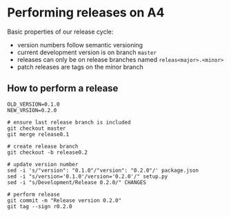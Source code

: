 Performing releases on A4
=========================

Basic properties of our release cycle:

- version numbers follow semantic versioning
- current development version is on branch `master`
- releases can only be on release branches named `releas<major>.<minor>`
- patch releases are tags on the minor branch

How to perform a release
------------------------

    OLD_VERSION=0.1.0
    NEW_VRSION=0.2.0

    # ensure last release branch is included
    git checkout master
    git merge release0.1

    # create release branch
    git checkout -b release0.2

    # update version number
    sed -i 's/"version": "0.1.0"/"version": "0.2.0"/' package.json
    sed -i "s/version='0.1.0'/version='0.2.0'/" setup.py
    sed -i "s/Development/Release 0.2.0/" CHANGES

    # perform release
    git commit -m "Release version 0.2.0"
    git tag --sign r0.2.0
